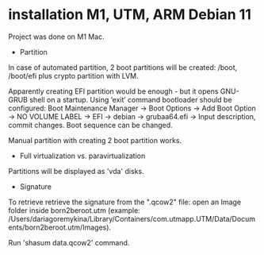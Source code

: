 # installation M1, UTM, ARM Debian 11

Project was done on M1 Mac.

- Partition

In case of automated partition, 2 boot partitions will be created: /boot, /boot/efi plus crypto partition with LVM.

Apparently creating EFI partition would be enough - but it opens GNU-GRUB shell on a startup. Using ‘exit’ command bootloader should be configured: Boot Maintenance Manager → Boot Options → Add Boot Option → NO VOLUME LABEL → EFI → debian → grubaa64.efi → Input description, commit changes. Boot sequence can be changed.

Manual partition with creating 2 boot partition works.

- Full virtualization vs. paravirtualization

Partitions will be displayed as 'vda' disks.

- Signature

To retrieve retrieve the signature from the ".qcow2" file: open an Image folder inside born2beroot.utm (example: /Users/dariagoremykina/Library/Containers/com.utmapp.UTM/Data/Documents/born2beroot.utm/Images).

Run 'shasum data.qcow2' command.